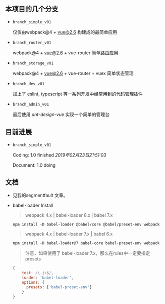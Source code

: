 ## 本项目的几个分支

- `branch_simple_v01 `

  仅仅由webpack@4 + vue@2.6 构建成的最简单应用

- `branch_router_v01`

  webpack@4 + vue@2.6 + vue-router 简单路由应用

- `branch_storage_v01`

  webpack@4 + vue@2.6 + vue-router + vuex 简单状态管理

- `branch_dev_v01`

  加上了 eslint, typescript 等一系列开发中经常用到的代码管理插件

- `branch_admin_v01`

  最后使用 *ant-design-vue* 实现一个简单的管理台



## 目前进展

- `branch_simple_v01`

  Coding:  1.0 finished  *2019年02月23日21:51:03*

  Document: 1.0 doing

##  文档
- 见我的segmentfault 文章。

- babel-loader Install

  > webpack 4.x | babel-loader 8.x | babel 7.x

  ```node
  npm install -D babel-loader @babel/core @babel/preset-env webpack
  ```

  > webpack 4.x | babel-loader 7.x | babel 6.x

  ```node
  npm install -D babel-loader@7 babel-core babel-preset-env webpack
  ```

  > 注意，如果使用了 babel-loader 7.x，那么在rules中一定要指定presets

  ```javascript
  {
      test: /\.js$/,
      loader: 'babel-loader',
      options: {
        presets: ['babel-preset-env']
      }
  }
  ```



